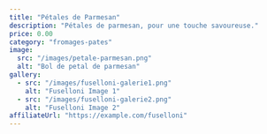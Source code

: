 ```yaml
---
title: "Pétales de Parmesan"
description: "Pétales de parmesan, pour une touche savoureuse."
price: 0.00
category: "fromages-pates"
image:
  src: "/images/petale-parmesan.png"
  alt: "Bol de petal de parmesan"
gallery:
  - src: "/images/fuselloni-galerie1.png"
    alt: "Fuselloni Image 1"
  - src: "/images/fuselloni-galerie2.png"
    alt: "Fuselloni Image 2"
affiliateUrl: "https://example.com/fuselloni"
---
```

